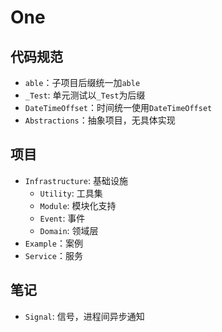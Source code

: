 # One

## 代码规范

- `able`：子项目后缀统一加`able`
- `_Test`: 单元测试以`_Test`为后缀
- `DateTimeOffset`：时间统一使用`DateTimeOffset`
- `Abstractions`：抽象项目，无具体实现

## 项目

- `Infrastructure`: 基础设施
  - `Utility`: 工具集
  - `Module`: 模块化支持
  - `Event`: 事件
  - `Domain`: 领域层
- `Example`：案例
- `Service`：服务

## 笔记

- `Signal`: 信号，进程间异步通知
